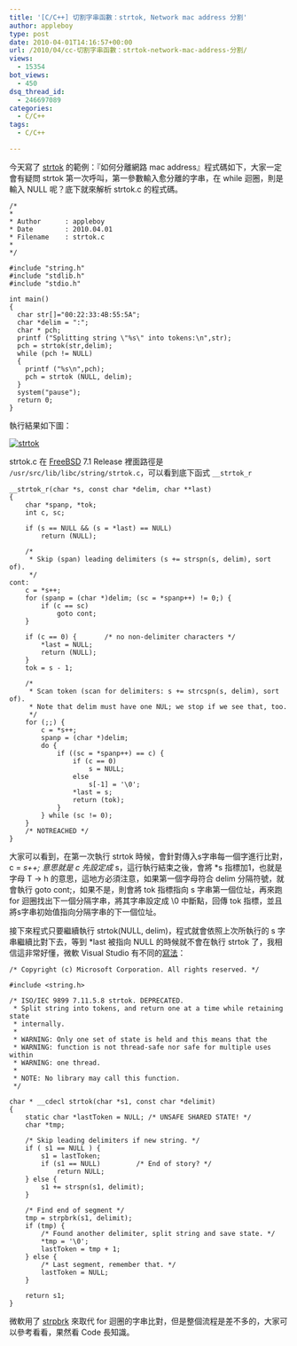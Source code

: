 ```yaml
---
title: '[C/C++] 切割字串函數：strtok, Network mac address 分割'
author: appleboy
type: post
date: 2010-04-01T14:16:57+00:00
url: /2010/04/cc-切割字串函數：strtok-network-mac-address-分割/
views:
  - 15354
bot_views:
  - 450
dsq_thread_id:
  - 246697089
categories:
  - C/C++
tags:
  - C/C++

---
```

今天寫了 [strtok][1] 的範例：『如何分離網路 mac address』程式碼如下，大家一定會有疑問 strtok 第一次呼叫，第一參數輸入愈分離的字串，在 while 迴圈，則是輸入 NULL 呢？底下就來解析 strtok.c 的程式碼。

<pre><code class="language-c">/*
*
* Author      : appleboy
* Date        : 2010.04.01
* Filename    : strtok.c
*
*/

#include "string.h"
#include "stdlib.h"
#include "stdio.h"

int main()
{
  char str[]="00:22:33:4B:55:5A";
  char *delim = ":";
  char * pch;
  printf ("Splitting string \"%s\" into tokens:\n",str);
  pch = strtok(str,delim);
  while (pch != NULL)
  {
    printf ("%s\n",pch);
    pch = strtok (NULL, delim);
  }      
  system("pause");
  return 0;
}</code></pre>

執行結果如下圖：

[<img src="https://i0.wp.com/farm5.static.flickr.com/4033/4481772534_e066c7e3d2_o.png?resize=405%2C164&#038;ssl=1" alt="strtok" data-recalc-dims="1" />][2]

strtok.c 在 [FreeBSD][3] 7.1 Release 裡面路徑是 `/usr/src/lib/libc/string/strtok.c`，可以看到底下函式 `__strtok_r`

<pre><code class="language-c">__strtok_r(char *s, const char *delim, char **last)
{
    char *spanp, *tok;
    int c, sc;

    if (s == NULL && (s = *last) == NULL)
        return (NULL);

    /*
     * Skip (span) leading delimiters (s += strspn(s, delim), sort of).
     */
cont:
    c = *s++;
    for (spanp = (char *)delim; (sc = *spanp++) != 0;) {
        if (c == sc)
            goto cont;
    }

    if (c == 0) {       /* no non-delimiter characters */
        *last = NULL;
        return (NULL);
    }
    tok = s - 1;

    /*
     * Scan token (scan for delimiters: s += strcspn(s, delim), sort of).
     * Note that delim must have one NUL; we stop if we see that, too.
     */
    for (;;) {
        c = *s++;
        spanp = (char *)delim;
        do {
            if ((sc = *spanp++) == c) {
                if (c == 0)
                    s = NULL;
                else
                    s[-1] = &#039;\0&#039;;
                *last = s;
                return (tok);
            }
        } while (sc != 0);
    }
    /* NOTREACHED */
}</code></pre>

大家可以看到，在第一次執行 strtok 時候，會針對傳入s字串每一個字進行比對，c = _s++; 意思就是 c 先設定成_ s，這行執行結束之後，會將 *s 指標加1，也就是字母 T -> h 的意思，這地方必須注意，如果第一個字母符合 delim 分隔符號，就會執行 goto cont;，如果不是，則會將 tok 指標指向 s 字串第一個位址，再來跑 for 迴圈找出下一個分隔字串，將其字串設定成 \0 中斷點，回傳 tok 指標，並且將s字串初始值指向分隔字串的下一個位址。

接下來程式只要繼續執行 strtok(NULL, delim)，程式就會依照上次所執行的 s 字串繼續比對下去，等到 *last 被指向 NULL 的時候就不會在執行 strtok 了，我相信這非常好懂，微軟 Visual Studio 有不同的[寫法][4]：

<pre><code class="language-c">/* Copyright (c) Microsoft Corporation. All rights reserved. */

#include &lt;string.h&gt;

/* ISO/IEC 9899 7.11.5.8 strtok. DEPRECATED.
 * Split string into tokens, and return one at a time while retaining state
 * internally.
 *
 * WARNING: Only one set of state is held and this means that the
 * WARNING: function is not thread-safe nor safe for multiple uses within
 * WARNING: one thread.
 *
 * NOTE: No library may call this function.
 */

char * __cdecl strtok(char *s1, const char *delimit)
{
    static char *lastToken = NULL; /* UNSAFE SHARED STATE! */
    char *tmp;

    /* Skip leading delimiters if new string. */
    if ( s1 == NULL ) {
        s1 = lastToken;
        if (s1 == NULL)         /* End of story? */
            return NULL;
    } else {
        s1 += strspn(s1, delimit);
    }

    /* Find end of segment */
    tmp = strpbrk(s1, delimit);
    if (tmp) {
        /* Found another delimiter, split string and save state. */
        *tmp = &#039;\0&#039;;
        lastToken = tmp + 1;
    } else {
        /* Last segment, remember that. */
        lastToken = NULL;
    }

    return s1;
}</code></pre>

微軟用了 [strpbrk][5] 來取代 for 迴圈的字串比對，但是整個流程是差不多的，大家可以參考看看，果然看 Code 長知識。

 [1]: http://www.cplusplus.com/reference/clibrary/cstring/strtok/
 [2]: https://www.flickr.com/photos/appleboy/4481772534/ "Flickr 上 appleboy46 的 strtok"
 [3]: http://www.freebsd.org
 [4]: https://research.microsoft.com/en-us/um/redmond/projects/invisible/src/crt/strtok.c.htm
 [5]: http://www.cplusplus.com/reference/clibrary/cstring/strpbrk/